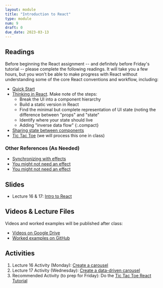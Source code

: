 ```yaml
---
layout: module
title: "Introduction to React"
type: module
num: 9
draft: 0
due_date: 2023-03-13
---
```


## Readings
Before beginning the React assignment -- and definitely before Friday's tutorial -- please complete the following readings. It will take you a few hours, but you won't be able to make progress with React without understanding some of the core React conventions and workflow, including:
* <a href="https://beta.reactjs.org/learn" target="_blank">Quick Start</a>
* <a href="https://beta.reactjs.org/learn/thinking-in-react" target="_blank">Thinking in React</a>. Make note of the steps:
    * Break the UI into a component hierarchy
    * Build a static version in React 
    * Find the minimal but complete representation of UI state (noting the difference between "props" and "state"
    * Identify where your state should live
    * Adding "inverse data flow"
    {:.compact}
* <a href="https://beta.reactjs.org/learn/sharing-state-between-components" target="_blank">Sharing state between components</a>
* <a href="https://beta.reactjs.org/learn/tutorial-tic-tac-toe" target="_blank">Tic Tac Toe</a> (we will process this one in class)

### Other References (As Needed)
* <a href="https://beta.reactjs.org/learn/synchronizing-with-effects" target="_blank">Synchronizing with effects</a>
* <a href="https://beta.reactjs.org/learn/you-might-not-need-an-effect" target="_blank">You might not need an effect</a>
* <a href="https://beta.reactjs.org/learn/you-might-not-need-an-effect" target="_blank">You might not need an effect</a>



## Slides
* Lecture 16 & 17: <a href="https://docs.google.com/presentation/d/17WnHEdeudoutBsMn1hY4tht3J8CdXyiEpOa2G4N5pRo/edit?usp=sharing" target="_blank">Intro to React</a>

## Videos & Lecture Files
Videos and worked examples will be published after class:
* <a href="https://drive.google.com/drive/folders/1b0RGogU8P2rKJAtcRpxMspHB919GUAXT?usp=sharing" target="_blank">Videos on Google Drive</a>
* <a href="https://github.com/vanwars/csci344" target="_blank">Worked examples on GitHub</a>


## Activities

1. Lecture 16 Activity (Monday): [Create a carousel](../activities/react-intro-carousel-gallery)
1. Lecture 17 Activity (Wednesday): [Create a data-driven carousel](../activities/react-carousel-gallery-from-server)
1. Recommended Activity (to prep for Friday): Do the [Tic Tac Toe React Tutorial](../activities/react-get-started)